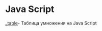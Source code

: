 

# Java Script
[_table](https://github.com/barabas007/barabas007.github.io/tree/master/_table_gt)- Таблица умножения на Java Script

